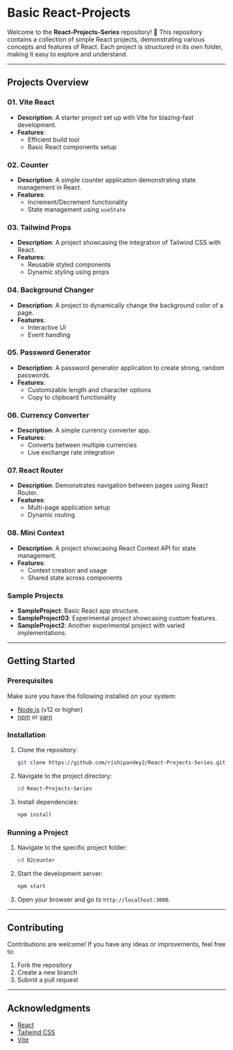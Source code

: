 # Basic React-Projects

Welcome to the **React-Projects-Series** repository! 🎉 This repository contains a collection of simple React projects, demonstrating various concepts and features of React. Each project is structured in its own folder, making it easy to explore and understand.

---

## Projects Overview

### 01. Vite React
- **Description**: A starter project set up with Vite for blazing-fast development.
- **Features**: 
  - Efficient build tool
  - Basic React components setup

### 02. Counter
- **Description**: A simple counter application demonstrating state management in React.
- **Features**: 
  - Increment/Decrement functionality
  - State management using `useState`

### 03. Tailwind Props
- **Description**: A project showcasing the integration of Tailwind CSS with React.
- **Features**: 
  - Reusable styled components
  - Dynamic styling using props

### 04. Background Changer
- **Description**: A project to dynamically change the background color of a page.
- **Features**: 
  - Interactive UI
  - Event handling

### 05. Password Generator
- **Description**: A password generator application to create strong, random passwords.
- **Features**: 
  - Customizable length and character options
  - Copy to clipboard functionality

### 06. Currency Converter
- **Description**: A simple currency converter app.
- **Features**: 
  - Converts between multiple currencies
  - Live exchange rate integration

### 07. React Router
- **Description**: Demonstrates navigation between pages using React Router.
- **Features**: 
  - Multi-page application setup
  - Dynamic routing

### 08. Mini Context
- **Description**: A project showcasing React Context API for state management.
- **Features**: 
  - Context creation and usage
  - Shared state across components

### Sample Projects
- **SampleProject**: Basic React app structure.
- **SampleProject03**: Experimental project showcasing custom features.
- **SampleProject2**: Another experimental project with varied implementations.

---

## Getting Started

### Prerequisites
Make sure you have the following installed on your system:
- [Node.js](https://nodejs.org/) (v12 or higher)
- [npm](https://www.npmjs.com/) or [yarn](https://yarnpkg.com/)

### Installation
1. Clone the repository:
   ```bash
   git clone https://github.com/rishipandey2/React-Projects-Series.git
   ```
2. Navigate to the project directory:
   ```bash
   cd React-Projects-Series
   ```
3. Install dependencies:
   ```bash
   npm install
   ```

### Running a Project
1. Navigate to the specific project folder:
   ```bash
   cd 02counter
   ```
2. Start the development server:
   ```bash
   npm start
   ```
3. Open your browser and go to `http://localhost:3000`.

---

## Contributing

Contributions are welcome! If you have any ideas or improvements, feel free to:
1. Fork the repository
2. Create a new branch
3. Submit a pull request



---

## Acknowledgments
- [React](https://reactjs.org/)
- [Tailwind CSS](https://tailwindcss.com/)
- [Vite](https://vitejs.dev/)



